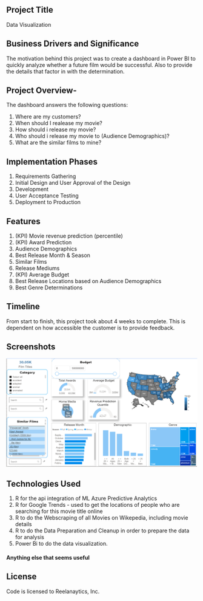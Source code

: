
## Project Title 
Data Visualization

## Business Drivers and Significance
The motivation behind this project was to create a dashboard in Power BI to quickly analyze whether a future film would be successful. Also to provide the details that factor in with the determination.

## Project Overview- 
The dashboard answers the following questions: 
1. Where are my customers?  
2. When should I realease my movie? 
3. How should i release my movie? 
4. Who should i release my movie to (Audience Demographics)? 
5. What are the similar films to mine?    

## Implementation Phases
1. Requirements Gathering
2. Initial Design and User Approval of the Design
3. Development
4. User Acceptance Testing
5. Deployment to Production

## Features
1. (KPI) Movie revenue prediction (percentile)
2. (KPI) Award Prediction 
3. Audience Demographics
4. Best Release Month & Season
5. Similar Films
6. Release Mediums
7. (KPI) Average Budget
8. Best Release Locations based on Audience Demographics
9. Best Genre Determinations

## Timeline
From start to finish, this project took about 4 weeks to complete. This is dependent on how accessible the customer is to provide feedback.

## Screenshots
![Alt text](/data_visualizations/movieAnalysis.PNG?raw=true "Film Analysis Dashboard")

## Technologies Used
1. R for the api integration of ML Azure Predictive Analytics
2. R for Google Trends - used to get the locations of people who are searching for this movie title online
3. R to do the Webscraping of all Movies on Wikepedia, including movie details
4. R to do the Data Preparation and Cleanup in order to prepare the data for analysis
5. Power Bi to do the data visualization.

#### Anything else that seems useful

## License
Code is licensed to Reelanaytics, Inc.


